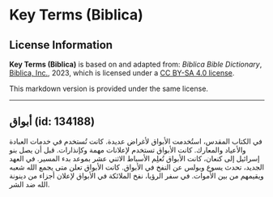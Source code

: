 # Key Terms (Biblica)

## License Information

**Key Terms (Biblica)** is based on and adapted from: _Biblica Bible Dictionary_, [Biblica, Inc.](https://www.biblica.com/), 2023, which is licensed under a [CC BY-SA 4.0 license](https://creativecommons.org/licenses/by-sa/4.0/legalcode.en).

This markdown version is provided under the same license.



--------------------------------

## أبواق (id: 134188)

في الكتاب المقدس، استُخدمت الأبواق لأغراض عديدة. كانت تُستخدم في خدمات العبادة والأعياد والمعارك. كانت الأبواق تستخدم لإعلانات مهمة وكإنذارات. قبل أن يصل بنو إسرائيل إلى كنعان، كانت الأبواق تُعلِم الأسباط الاثني عشر بموعد بدء المسير. في العهد الجديد، تحدث يسوع وبولس عن النفخ في الأبواق. كانت الأبواق تعلن متى يجمع الله شعبه ويقيمهم من بين الأموات. في سفر الرؤيا، نفخ الملائكة في الأبواق لإعلان أجزاء من دينونة الله ضد الشر.



